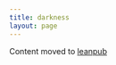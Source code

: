 ```yaml
---
title: darkness
layout: page
---
```


Content moved to [leanpub](https://leanpub.com/darkroomretreat/read#darkness)
